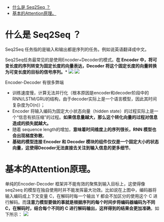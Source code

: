- [什么是 Seq2Seq ？](#head1)
- [ 基本的Attention原理。](#head2)
# <span id="head1">什么是 Seq2Seq ？</span>
Seq2Seq 任务指的是输入和输出都是序列的任务。例如说英语翻译成中文。

Seq2Seq任务最常见的是使用Encoder+Decoder的模式。**在 Encoder 中，将可变长度的序列转变为固定长度的向量表达，Decoder 将这个固定长度的向量转换为可变长度的目标的信号序列。***
![](https://upload-images.jianshu.io/upload_images/18339009-473f0ec884e42b28.png?imageMogr2/auto-orient/strip%7CimageView2/2/w/1240)
![](https://upload-images.jianshu.io/upload_images/18339009-ff73b994698fd694.png?imageMogr2/auto-orient/strip%7CimageView2/2/w/1240)



Encoder-Decoder 有很多弊端
- 训练速度慢，计算无法并行化（根本原因是encoder和decoder阶段中的RNN/LSTM/GRU的结构，由于decoder实际上是一个语言模型，因此其时间复杂度为O(n)）；
- Encoder 将输入编码为固定大小状态向量（hidden state）的过程实际上是一个“信息有损压缩”的过程。**如果信息量越大，那么这个转化向量的过程对信息造成的损失就越大。**
- 随着 sequence length的增加，**意味着时间维度上的序列很长，RNN 模型也会出现梯度弥散**。
- **基础的模型连接 Encoder 和 Decoder 模块的组件仅仅是一个固定大小的状态向量，这使得Decoder无法直接去关注到输入信息的更多细节**。

# <span id="head2"> 基本的Attention原理。</span>

单纯的Encoder-Decoder 框架并不能有效的聚焦到输入目标上，这使得像 seq2seq 的模型在独自使用时并不能发挥最大功效。比如说在上图中，编码器将输入编码成上下文变量 C，在解码时每一个输出 Y 都会不加区分的使用这个 C 进行解码。而**注意力模型要做的事就是根据序列的每个时间步将编码器编码为不同 C，在解码时，结合每个不同的 C 进行解码输出，这样得到的结果会更加准确**，如下所示：
![](https://upload-images.jianshu.io/upload_images/18339009-5932ca5bcacc9dd4.png?imageMogr2/auto-orient/strip%7CimageView2/2/w/1240)


